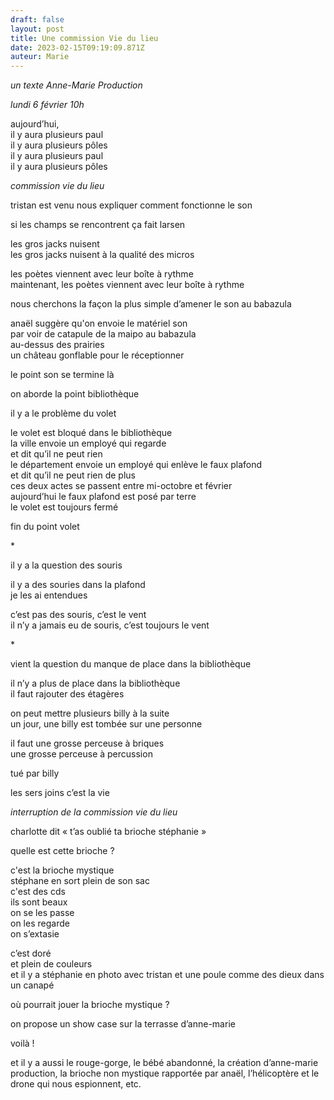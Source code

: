 ```yaml
---
draft: false
layout: post
title: Une commission Vie du lieu
date: 2023-02-15T09:19:09.871Z
auteur: Marie
---
```

*un texte Anne-Marie Production*

*lundi 6 février 10h*

aujourd’hui,\
il y aura plusieurs paul\
il y aura plusieurs pôles\
il y aura plusieurs paul\
il y aura plusieurs pôles 

*commission vie du lieu*

tristan est venu nous expliquer comment fonctionne le son

si les champs se rencontrent ça fait larsen 

les gros jacks nuisent\
les gros jacks nuisent à la qualité des micros

les poètes viennent avec leur boîte à rythme\
maintenant, les poètes viennent avec leur boîte à rythme

nous cherchons la façon la plus simple d’amener le son au babazula

anaël suggère qu'on envoie le matériel son\
par voir de catapule de la maipo au babazula\
au-dessus des prairies\
un château gonflable pour le réceptionner

le point son se termine là

on aborde la point bibliothèque

il y a le problème du volet

le volet est bloqué dans le bibliothèque\
la ville envoie un employé qui regarde\
et dit qu’il ne peut rien\
le département envoie un employé qui enlève le faux plafond\
et dit qu’il ne peut rien de plus\
ces deux actes se passent entre mi-octobre et février\
aujourd’hui le faux plafond est posé par terre\
le volet est toujours fermé

fin du point volet

\*

il y a la question des souris

il y a des souries dans la plafond\
je les ai entendues

c’est pas des souris, c’est le vent\
il n’y a jamais eu de souris, c’est toujours le vent

\*

vient la question du manque de place dans la bibliothèque

il n’y a plus de place dans la bibliothèque\
il faut rajouter des étagères

on peut mettre plusieurs billy à la suite\
un jour, une billy est tombée sur une personne

il faut une grosse perceuse à briques\
une grosse perceuse à percussion  

tué par billy 

les sers joins c’est la vie

*interruption de la commission vie du lieu*

charlotte dit « t’as oublié ta brioche stéphanie »

quelle est cette brioche ?

c'est la brioche mystique\
stéphane en sort plein de son sac\
c'est des cds\
ils sont beaux\
on se les passe\
on les regarde\
on s’extasie

c’est doré\
et plein de couleurs\
et il y a stéphanie en photo avec tristan et une poule
comme des dieux dans un canapé

où pourrait jouer la brioche mystique ? 

on propose un show case sur la terrasse d’anne-marie

voilà ! 

et il y a aussi le rouge-gorge, le bébé abandonné, la création d’anne-marie production, la brioche non mystique rapportée par anaël, l’hélicoptère et le drone qui nous espionnent, etc.